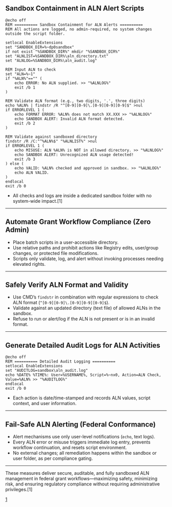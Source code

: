 
## Sandbox Containment in ALN Alert Scripts

```batch
@echo off
REM ========== Sandbox Containment for ALN Alerts ==========
REM All actions are logged, no admin-required, no system changes outside the script folder.

setlocal EnableExtensions
set "SANDBOX_DIR=%~dp0sandbox"
if not exist "%SANDBOX_DIR%" mkdir "%SANDBOX_DIR%"
set "ALNLIST=%SANDBOX_DIR%\aln_directory.txt"
set "ALNLOG=%SANDBOX_DIR%\aln_audit.log"

REM Input ALN to check
set "ALN=%~1"
if "%ALN%"=="" (
    echo ERROR: No ALN supplied. >> "%ALNLOG%"
    exit /b 1
)

REM Validate ALN format (e.g., two digits, '.', three digits)
echo %ALN% | findstr /R "^[0-9][0-9]\.[0-9][0-9][0-9]$" >nul
if ERRORLEVEL 1 (
    echo FORMAT ERROR: %ALN% does not match XX.XXX >> "%ALNLOG%"
    echo SANDBOX ALERT: Invalid ALN format detected.
    exit /b 2
)

REM Validate against sandboxed directory
findstr /R /C:"^%ALN%$" "%ALNLIST%" >nul
if ERRORLEVEL 1 (
    echo MISUSE: ALN %ALN% is NOT in allowed directory. >> "%ALNLOG%"
    echo SANDBOX ALERT: Unrecognized ALN usage detected!
    exit /b 3
) else (
    echo VALID: %ALN% checked and approved in sandbox. >> "%ALNLOG%"
    echo ALN VALID.
)
endlocal
exit /b 0
```
- All checks and logs are inside a dedicated sandbox folder with no system-wide impact.[1]

***

## Automate Grant Workflow Compliance (Zero Admin)

- Place batch scripts in a user-accessible directory.
- Use relative paths and prohibit actions like Registry edits, user/group changes, or protected file modifications.
- Scripts only validate, log, and alert without invoking processes needing elevated rights.

***

## Safely Verify ALN Format and Validity

- Use CMD’s `findstr` in combination with regular expressions to check ALN format (`^[0-9][0-9]\.[0-9][0-9][0-9]$`).
- Validate against an updated directory (text file) of allowed ALNs in the sandbox.
- Refuse to run or alert/log if the ALN is not present or is in an invalid format.

***

## Generate Detailed Audit Logs for ALN Activities

```batch
@echo off
REM ========== Detailed Audit Logging ==========
setlocal EnableExtensions
set "AUDITLOG=sandbox\aln_audit.log"
echo %DATE% %TIME%: User=%USERNAME%, Script=%~nx0, Action=ALN Check, Value=%ALN% >> "%AUDITLOG%"
endlocal
exit /b 0
```
- Each action is date/time-stamped and records ALN values, script context, and user information.

***

## Fail-Safe ALN Alerting (Federal Conformance)

- Alert mechanisms use only user-level notifications (`echo`, text logs).
- Every ALN error or misuse triggers immediate log entry, prevents workflow continuation, and resets script environment.
- No external changes; all remediation happens within the sandbox or user folder, as per compliance gating.

***

These measures deliver secure, auditable, and fully sandboxed ALN management in federal grant workflows—maximizing safety, minimizing risk, and ensuring regulatory compliance without requiring administrative privileges.[1]

[1](https://www.grants.gov/learn-grants/grant-terminology.html)
